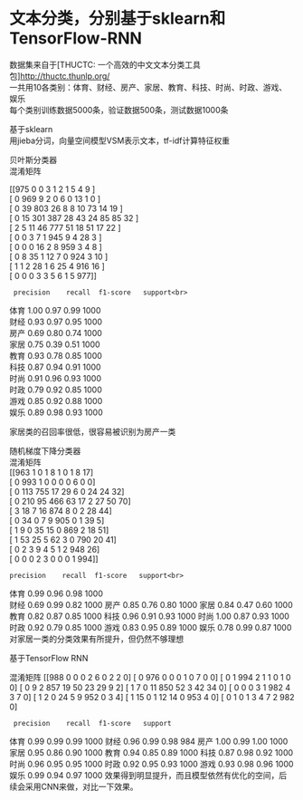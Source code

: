 # 文本分类，分别基于sklearn和TensorFlow-RNN
数据集来自于[THUCTC: 一个高效的中文文本分类工具包]http://thuctc.thunlp.org/<br>
一共用10各类别：体育、财经、房产、家居、教育、科技、时尚、时政、游戏、娱乐<br>
每个类别训练数据5000条，验证数据500条，测试数据1000条<br>

基于sklearn<br>
用jieba分词，向量空间模型VSM表示文本，tf-idf计算特征权重<br>

贝叶斯分类器<br>
混淆矩阵<br>

[[975   0     0     3     1    2      1     5     4     9  ]<br>
 [  0   969   9     2     0    6      0    13    1     0  ]<br>
 [  0    39  803  26    8    8     10   73   14   19 ]<br>
 [  0    15  301 387  28   43   24   85   85   32 ]<br>
 [  2     5    11   46  777  51   18   51   17   22 ]<br>
 [  0     0     3     7     1   945   9     4    28    3  ]<br>
 [  0     0     0    16    2     8   959   3     4     8  ]<br>
 [  0     8    35    1    12    7     0   924   3    10 ]<br>
 [  1     1     2    28    1     6    25    4   916  16 ]<br>
 [  0     0     0     3     3     5     6     1     5   977]]<br>
 
     precision    recall  f1-score   support<br>

体育       1.00      0.97      0.99      1000 <br>
财经       0.93      0.97      0.95      1000 <br>
房产       0.69      0.80      0.74      1000 <br>
家居       0.75      0.39      0.51      1000 <br>
教育       0.93      0.78      0.85      1000 <br>
科技       0.87      0.94      0.91      1000 <br>
时尚       0.91      0.96      0.93      1000 <br>
时政       0.79      0.92      0.85      1000 <br>
游戏       0.85      0.92      0.88      1000 <br>
娱乐       0.89      0.98      0.93      1000 <br>
  
  家居类的召回率很低，很容易被识别为房产一类<br>
  
 随机梯度下降分类器<br>
  混淆矩阵<br>
[[963   1   0   1   8   1   0   1   8  17]<br>
 [  0 993   1   0   0   0   0   6   0   0]<br>
 [  0 113 755  17  29   6   0  24  24  32]<br>
 [  0 210  95 466  63  17   2  27  50  70]<br>
 [  3  18   7  16 874   8   0   2  28  44]<br>
 [  0  34   0   7   9 905   0   1  39   5]<br>
 [  1   9   0  35  15   0 869   2  18  51]<br>
 [  1  53  25   5  62   3   0 790  20  41]<br>
 [  0   2   3   9   4   5   1   2 948  26]<br>
 [  0   0   0   2   3   0   0   0   1 994]]<br>
 
    precision    recall  f1-score   support<br>

体育       0.99      0.96      0.98      1000<br>
财经       0.69      0.99      0.82      1000
房产       0.85      0.76      0.80      1000
家居       0.84      0.47      0.60      1000
教育       0.82      0.87      0.85      1000
科技       0.96      0.91      0.93      1000
时尚       1.00      0.87      0.93      1000
时政       0.92      0.79      0.85      1000
游戏       0.83      0.95      0.89      1000
娱乐       0.78      0.99      0.87      1000
对家居一类的分类效果有所提升，但仍然不够理想

基于TensorFlow RNN

混淆矩阵
[[988   0   0   0   2   6   0   2   2   0]
 [  0 976   0   0   0   1   0   7   0   0]
 [  0   1 994   2   1   1   0   1   0   0]
 [  0   9   2 857  19  50  23  29   9   2]
 [  1   7   0  11 850  52   3  42  34   0]
 [  0   0   0   3   1 982   4   3   7   0]
 [  1   2   0  24   5   9 952   0   3   4]
 [  1  15   0   1  12  14   0 953   4   0]
 [  0   1   0   1   3   4   7   2 982   0]
 
     precision    recall  f1-score   support

体育       0.99      0.99      0.99      1000
财经       0.96      0.99      0.98       984
房产       1.00      0.99      1.00      1000
家居       0.95      0.86      0.90      1000
教育       0.94      0.85      0.89      1000
科技       0.87      0.98      0.92      1000
时尚       0.96      0.95      0.95      1000
时政       0.92      0.95      0.93      1000
游戏       0.93      0.98      0.96      1000
娱乐       0.99      0.94      0.97      1000
效果得到明显提升，而且模型依然有优化的空间，后续会采用CNN来做，对比一下效果。
